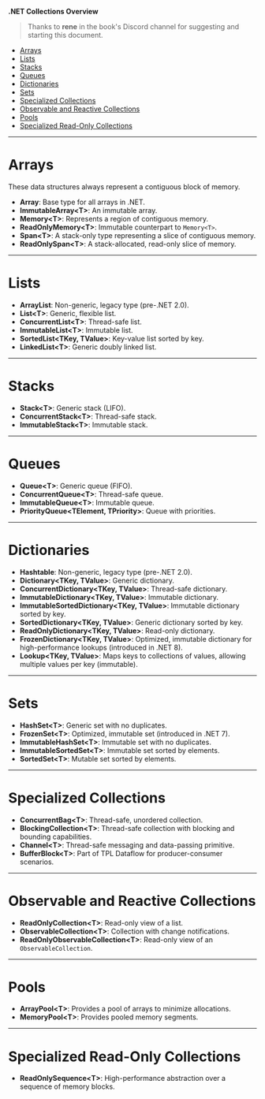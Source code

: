 **.NET Collections Overview**

> Thanks to **rene** in the book's Discord channel for suggesting and starting this document.

- [Arrays](#arrays)
- [Lists](#lists)
- [Stacks](#stacks)
- [Queues](#queues)
- [Dictionaries](#dictionaries)
- [Sets](#sets)
- [Specialized Collections](#specialized-collections)
- [Observable and Reactive Collections](#observable-and-reactive-collections)
- [Pools](#pools)
- [Specialized Read-Only Collections](#specialized-read-only-collections)

---

# Arrays

These data structures always represent a contiguous block of memory.

- **Array**: Base type for all arrays in .NET.
- **ImmutableArray\<T>**: An immutable array.
- **Memory\<T>**: Represents a region of contiguous memory.
- **ReadOnlyMemory\<T>**: Immutable counterpart to `Memory<T>`.
- **Span\<T>**: A stack-only type representing a slice of contiguous memory.
- **ReadOnlySpan\<T>**: A stack-allocated, read-only slice of memory.

---

# Lists
- **ArrayList**: Non-generic, legacy type (pre-.NET 2.0).
- **List\<T>**: Generic, flexible list.
- **ConcurrentList\<T>**: Thread-safe list.
- **ImmutableList\<T>**: Immutable list.
- **SortedList\<TKey, TValue>**: Key-value list sorted by key.
- **LinkedList\<T>**: Generic doubly linked list.

---

# Stacks
- **Stack\<T>**: Generic stack (LIFO).
- **ConcurrentStack\<T>**: Thread-safe stack.
- **ImmutableStack\<T>**: Immutable stack.

---

# Queues
- **Queue\<T>**: Generic queue (FIFO).
- **ConcurrentQueue\<T>**: Thread-safe queue.
- **ImmutableQueue\<T>**: Immutable queue.
- **PriorityQueue\<TElement, TPriority>**: Queue with priorities.

---

# Dictionaries
- **Hashtable**: Non-generic, legacy type (pre-.NET 2.0).
- **Dictionary\<TKey, TValue>**: Generic dictionary.
- **ConcurrentDictionary\<TKey, TValue>**: Thread-safe dictionary.
- **ImmutableDictionary\<TKey, TValue>**: Immutable dictionary.
- **ImmutableSortedDictionary\<TKey, TValue>**: Immutable dictionary sorted by key.
- **SortedDictionary\<TKey, TValue>**: Generic dictionary sorted by key.
- **ReadOnlyDictionary\<TKey, TValue>**: Read-only dictionary.
- **FrozenDictionary\<TKey, TValue>**: Optimized, immutable dictionary for high-performance lookups (introduced in .NET 8).
- **Lookup\<TKey, TValue>**: Maps keys to collections of values, allowing multiple values per key (immutable).

---

# Sets
- **HashSet\<T>**: Generic set with no duplicates.
- **FrozenSet\<T>**: Optimized, immutable set (introduced in .NET 7).
- **ImmutableHashSet\<T>**: Immutable set with no duplicates.
- **ImmutableSortedSet\<T>**: Immutable set sorted by elements.
- **SortedSet\<T>**: Mutable set sorted by elements.

---

# Specialized Collections
- **ConcurrentBag\<T>**: Thread-safe, unordered collection.
- **BlockingCollection\<T>**: Thread-safe collection with blocking and bounding capabilities.
- **Channel\<T>**: Thread-safe messaging and data-passing primitive.
- **BufferBlock\<T>**: Part of TPL Dataflow for producer-consumer scenarios.

---

# Observable and Reactive Collections
- **ReadOnlyCollection\<T>**: Read-only view of a list.
- **ObservableCollection\<T>**: Collection with change notifications.
- **ReadOnlyObservableCollection\<T>**: Read-only view of an `ObservableCollection`.

---

# Pools
- **ArrayPool\<T>**: Provides a pool of arrays to minimize allocations.
- **MemoryPool\<T>**: Provides pooled memory segments.

---

# Specialized Read-Only Collections
- **ReadOnlySequence\<T>**: High-performance abstraction over a sequence of memory blocks.
